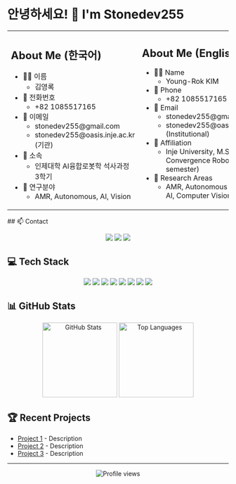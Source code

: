 # 안녕하세요! 👋 I'm Stonedev255
<p align="center">
  <table>
    <tr>
      <td width="50%" valign="top">
        <h2>About Me (한국어)</h2>
        <ul>
          <li>👨‍🎓 이름
            <ul><li>김영록</li></ul>
          </li>
          <li>📱 전화번호
            <ul><li>+82 1085517165</li></ul>
          </li>
          <li>📧 이메일
            <ul>
              <li>stonedev255@gmail.com</li>
              <li>stonedev255@oasis.inje.ac.kr (기관)</li>
            </ul>
          </li>
          <li>🏫 소속
            <ul><li>인제대학 AI융합로봇학 석사과정 3학기</li></ul>
          </li>
          <li>🔬 연구분야
            <ul><li>AMR, Autonomous, AI, Vision</li></ul>
          </li>
        </ul>
      </td>
      <td width="50%" valign="top">
        <h2>About Me (English)</h2>
        <ul>
          <li>👨‍🎓 Name
            <ul><li>Young-Rok KIM</li></ul>
          </li>
          <li>📱 Phone
            <ul><li>+82 1085517165</li></ul>
          </li>
          <li>📧 Email
            <ul>
              <li>stonedev255@gmail.com</li>
              <li>stonedev255@oasis.inje.ac.kr (Institutional)</li>
            </ul>
          </li>
          <li>🏫 Affiliation
            <ul><li>Inje University, M.S. in AI Convergence Robotics (3rd semester)</li></ul>
          </li>
          <li>🔬 Research Areas
            <ul><li>AMR, Autonomous Systems, AI, Computer Vision</li></ul>
          </li>
        </ul>
      </td>
    </tr>
  </table>
</p>
## 📫 Contact
<p align="center">
  <a href="mailto:stonedev255@gmail.com" target="_blank"><img src="https://img.shields.io/badge/Gmail-d14836?style=flat-square&amp;logo=Gmail&amp;logoColor=white"></a>
  <a href="mailto:stonedev255@oasis.inje.ac.kr" target="_blank"><img src="https://img.shields.io/badge/Academic_Email-0078D4?style=flat-square&amp;logo=microsoft-outlook&amp;logoColor=white"></a>
  <a href="tel:+821085517165"><img src="https://img.shields.io/badge/Phone-+82_1085517165-blue?style=flat-square&logo=samsung&logoColor=white"></a>
</p>

## 💻 Tech Stack
<p align="center">
  <img src="https://img.shields.io/badge/Python-3776AB?style=flat-square&amp;logo=Python&amp;logoColor=white">
  <img src="https://img.shields.io/badge/Java-C3002D?style=flat-square&amp;logo=Java&amp;logoColor=white">
  <img src="https://img.shields.io/badge/Jupyter-F37626?style=flat-square&amp;logo=jupyter&amp;logoColor=white">
  <img src="https://img.shields.io/badge/ROS-22314E?style=flat-square&amp;logo=ros&amp;logoColor=white">
  <img src="https://img.shields.io/badge/Pytorch-EE4C2C?style=flat-square&amp;logo=pytorch&amp;logoColor=white">
  <img src="https://img.shields.io/badge/Anaconda3-44A833?style=flat-square&amp;logo=anaconda&amp;logoColor=white">
  <img src="https://img.shields.io/badge/Flask-000000?style=flat-square&amp;logo=flask&amp;logoColor=white">
  <img src="https://img.shields.io/badge/Docker-2496ED?style=flat-square&amp;logo=docker&amp;logoColor=white">
</p>

## 📊 GitHub Stats
<p align="center">
  <img src="https://github-readme-stats.vercel.app/api?username=Stonedev255&include_all_commits=true&rank_icon=github&show_icons=true&theme=radical" alt="GitHub Stats" height="170">
  <img src="https://github-readme-stats.vercel.app/api/top-langs/?username=Stonedev255&layout=compact&theme=radical" alt="Top Languages" height="170">
</p>

## 🏆 Recent Projects
<!-- You can add your recent projects with descriptions here -->
- [Project 1](https://github.com/Stonedev255/project1) - Description
- [Project 2](https://github.com/Stonedev255/project2) - Description
- [Project 3](https://github.com/Stonedev255/project3) - Description

---
<p align="center">
  <img src="https://komarev.com/ghpvc/?username=Stonedev255&color=blueviolet" alt="Profile views">
</p>
